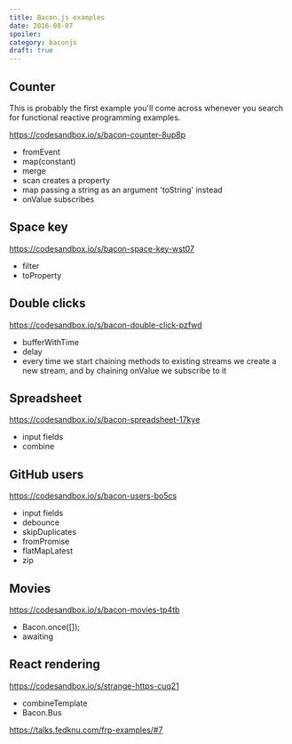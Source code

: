 ```yaml
---
title: Bacon.js examples
date: 2016-08-07
spoiler:
category: baconjs
draft: true
---
```


## Counter

This is probably the first example you'll come across whenever you search for functional reactive programming examples.

https://codesandbox.io/s/bacon-counter-8up8p

-   fromEvent
-   map(constant)
-   merge
-   scan creates a property
-   map passing a string as an argument 'toString' instead
-   onValue subscribes

## Space key

https://codesandbox.io/s/bacon-space-key-wst07

-   filter
-   toProperty

## Double clicks

https://codesandbox.io/s/bacon-double-click-pzfwd

-   bufferWithTime
-   delay
-   every time we start chaining methods to existing streams we create a new stream, and by chaining onValue we subscribe to it

## Spreadsheet

https://codesandbox.io/s/bacon-spreadsheet-17kye

-   input fields
-   combine

## GitHub users

https://codesandbox.io/s/bacon-users-bo5cs

-   input fields
-   debounce
-   skipDuplicates
-   fromPromise
-   flatMapLatest
-   zip

## Movies

https://codesandbox.io/s/bacon-movies-tp4tb

-   Bacon.once([]);
-   awaiting

## React rendering

https://codesandbox.io/s/strange-https-cuq21

-   combineTemplate
-   Bacon.Bus

https://talks.fedknu.com/frp-examples/#7
